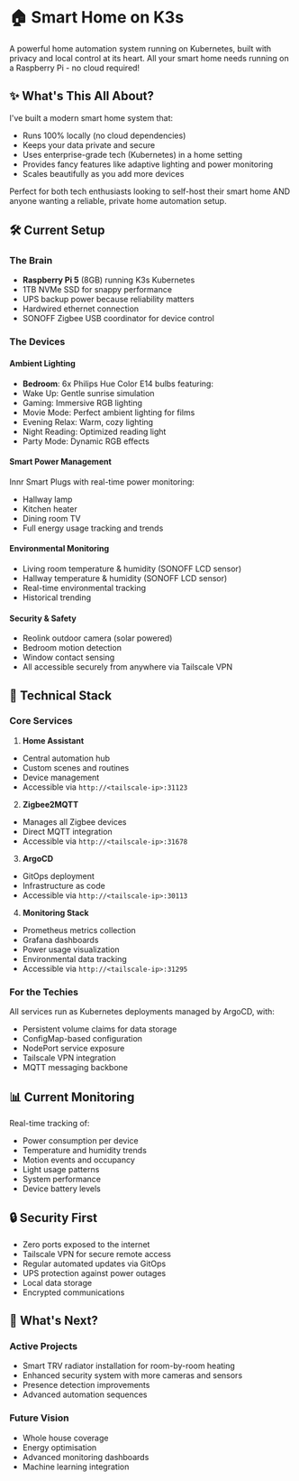 # 🏠 Smart Home on K3s

A powerful home automation system running on Kubernetes, built with privacy and local control at its heart. All your smart home needs running on a Raspberry Pi - no cloud required!

## ✨ What's This All About?

I've built a modern smart home system that:
- Runs 100% locally (no cloud dependencies)
- Keeps your data private and secure
- Uses enterprise-grade tech (Kubernetes) in a home setting
- Provides fancy features like adaptive lighting and power monitoring
- Scales beautifully as you add more devices

Perfect for both tech enthusiasts looking to self-host their smart home AND anyone wanting a reliable, private home automation setup.

## 🛠 Current Setup

### The Brain
- **Raspberry Pi 5** (8GB) running K3s Kubernetes
- 1TB NVMe SSD for snappy performance
- UPS backup power because reliability matters
- Hardwired ethernet connection
- SONOFF Zigbee USB coordinator for device control

### The Devices

#### Ambient Lighting
- **Bedroom**: 6x Philips Hue Color E14 bulbs featuring:
 - Wake Up: Gentle sunrise simulation
 - Gaming: Immersive RGB lighting
 - Movie Mode: Perfect ambient lighting for films
 - Evening Relax: Warm, cozy lighting
 - Night Reading: Optimized reading light
 - Party Mode: Dynamic RGB effects

#### Smart Power Management
Innr Smart Plugs with real-time power monitoring:
- Hallway lamp
- Kitchen heater
- Dining room TV
- Full energy usage tracking and trends

#### Environmental Monitoring
- Living room temperature & humidity (SONOFF LCD sensor)
- Hallway temperature & humidity (SONOFF LCD sensor)
- Real-time environmental tracking
- Historical trending

#### Security & Safety
- Reolink outdoor camera (solar powered)
- Bedroom motion detection
- Window contact sensing
- All accessible securely from anywhere via Tailscale VPN

## 🚀 Technical Stack

### Core Services
1. **Home Assistant**
  - Central automation hub
  - Custom scenes and routines
  - Device management
  - Accessible via `http://<tailscale-ip>:31123`

2. **Zigbee2MQTT**
  - Manages all Zigbee devices
  - Direct MQTT integration
  - Accessible via `http://<tailscale-ip>:31678`

3. **ArgoCD**
  - GitOps deployment
  - Infrastructure as code
  - Accessible via `http://<tailscale-ip>:30113`

4. **Monitoring Stack**
  - Prometheus metrics collection
  - Grafana dashboards
  - Power usage visualization
  - Environmental data tracking
  - Accessible via `http://<tailscale-ip>:31295`

### For the Techies
All services run as Kubernetes deployments managed by ArgoCD, with:
- Persistent volume claims for data storage
- ConfigMap-based configuration
- NodePort service exposure
- Tailscale VPN integration
- MQTT messaging backbone

## 📊 Current Monitoring

Real-time tracking of:
- Power consumption per device
- Temperature and humidity trends
- Motion events and occupancy
- Light usage patterns
- System performance
- Device battery levels

## 🔒 Security First

- Zero ports exposed to the internet
- Tailscale VPN for secure remote access
- Regular automated updates via GitOps
- UPS protection against power outages
- Local data storage
- Encrypted communications

## 🎯 What's Next?

### Active Projects
- Smart TRV radiator installation for room-by-room heating
- Enhanced security system with more cameras and sensors
- Presence detection improvements
- Advanced automation sequences

### Future Vision
- Whole house coverage
- Energy optimisation
- Advanced monitoring dashboards
- Machine learning integration
